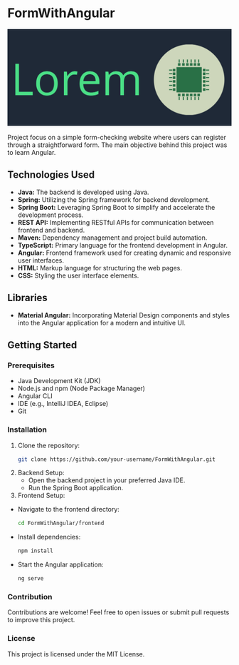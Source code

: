 # FormWithAngular

![plot](frontend/src/assets/lorem-high-resolution-logo.png) <!-- Replace with your logo -->

Project focus on a simple form-checking website where users can register through a straightforward form. The main objective behind this project was to learn Angular.

## Technologies Used

- **Java:** The backend is developed using Java.
- **Spring:** Utilizing the Spring framework for backend development.
- **Spring Boot:** Leveraging Spring Boot to simplify and accelerate the development process.
- **REST API:** Implementing RESTful APIs for communication between frontend and backend.
- **Maven:** Dependency management and project build automation.
- **TypeScript:** Primary language for the frontend development in Angular.
- **Angular:** Frontend framework used for creating dynamic and responsive user interfaces.
- **HTML:** Markup language for structuring the web pages.
- **CSS:** Styling the user interface elements.

## Libraries

- **Material Angular:** Incorporating Material Design components and styles into the Angular application for a modern and intuitive UI.

## Getting Started

### Prerequisites

- Java Development Kit (JDK)
- Node.js and npm (Node Package Manager)
- Angular CLI
- IDE (e.g., IntelliJ IDEA, Eclipse)
- Git

### Installation

1. Clone the repository:
   ```bash
   git clone https://github.com/your-username/FormWithAngular.git
2. Backend Setup:
    - Open the backend project in your preferred Java IDE.
    - Run the Spring Boot application.
3. Frontend Setup:
  - Navigate to the frontend directory:
     ```bash
     cd FormWithAngular/frontend

  - Install dependencies:
    ```bash
    npm install
  - Start the Angular application:
    ```bash
    ng serve
### Contribution

  Contributions are welcome! Feel free to open issues or submit pull requests to improve this project.
  
### License

This project is licensed under the MIT License.
